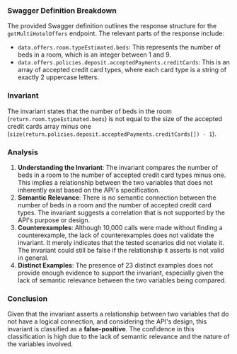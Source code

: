 ### Swagger Definition Breakdown
The provided Swagger definition outlines the response structure for the `getMultiHotelOffers` endpoint. The relevant parts of the response include:
- `data.offers.room.typeEstimated.beds`: This represents the number of beds in a room, which is an integer between 1 and 9.
- `data.offers.policies.deposit.acceptedPayments.creditCards`: This is an array of accepted credit card types, where each card type is a string of exactly 2 uppercase letters.

### Invariant
The invariant states that the number of beds in the room (`return.room.typeEstimated.beds`) is not equal to the size of the accepted credit cards array minus one (`size(return.policies.deposit.acceptedPayments.creditCards[]) - 1`). 

### Analysis
1. **Understanding the Invariant**: The invariant compares the number of beds in a room to the number of accepted credit card types minus one. This implies a relationship between the two variables that does not inherently exist based on the API's specification. 
2. **Semantic Relevance**: There is no semantic connection between the number of beds in a room and the number of accepted credit card types. The invariant suggests a correlation that is not supported by the API's purpose or design. 
3. **Counterexamples**: Although 10,000 calls were made without finding a counterexample, the lack of counterexamples does not validate the invariant. It merely indicates that the tested scenarios did not violate it. The invariant could still be false if the relationship it asserts is not valid in general. 
4. **Distinct Examples**: The presence of 23 distinct examples does not provide enough evidence to support the invariant, especially given the lack of semantic relevance between the two variables being compared.

### Conclusion
Given that the invariant asserts a relationship between two variables that do not have a logical connection, and considering the API's design, this invariant is classified as a **false-positive**. The confidence in this classification is high due to the lack of semantic relevance and the nature of the variables involved.
